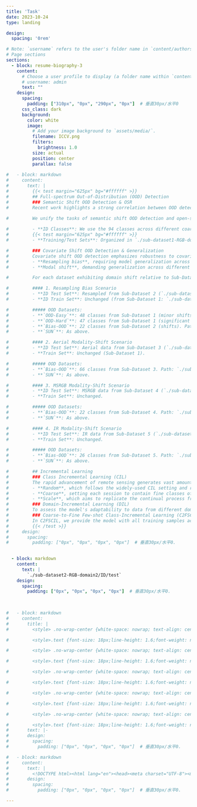 ```yaml
---
title: 'Task'
date: 2023-10-24
type: landing

design:
  spacing: '0rem'

# Note: `username` refers to the user's folder name in `content/authors/`
# Page sections
sections:
  - block: resume-biography-3
    content:
      # Choose a user profile to display (a folder name within `content/authors/`)
      # username: admin
      text: ""
    design:
      spacing:
        padding: ["310px", "0px", "290px", "0px"]  # 垂直30px/水平0
      css_class: dark
      background:
        color: white
        image:
          # Add your image background to `assets/media/`.
          filename: ICCV.png
          filters:
            brightness: 1.0
          size: actual
          position: center
          parallax: false  
          
#   - block: markdown
#     content:
#       text: |
#         {{< test margin="625px" bg="#ffffff" >}}
#         ## Full-spectrum Out-of-Distribution (OOD) Detection
#         ### Semantic Shift OOD Detection & OSR
#         Recent work highlights a strong correlation between OOD detection and OSR in both settings and performance. Both tasks detect new categories with shifted semantics, while OSR also requires maintaining in-distribution (ID) accuracy. OES supports evaluation of a model's ability to handle semantic shifts. Unlike existing remote sensing benchmarks that randomly split ID and OOD samples, OES consider the semantic shift degree between coarse and fine classes, aligning the setup with real-world deployment scenarios.

#         We unify the tasks of semantic shift OOD detection and open-set recognition (OSR) into a single test task to evaluate the model's ability to handle semantic shifts.
        
#         - **ID Classes**: We use the 94 classes across different coarse-classes as in-distribution (ID) classes, defined in {{< /test >}}`./sub-dataset1-RGB-domain1/OOD_split/ID_94.txt`.
#         {{< test margin="625px" bg="#ffffff" >}}
#         - **Training/Test Sets**: Organized in `./sub-dataset1-RGB-domain1/ID/train` and `./sub-dataset1-RGB-domain1/ID/test`.

#         ### Covariate Shift OOD Detection & Generalization
#         Covariate shift OOD detection emphasizes robustness to covariate shifts, also referred to as full-spectrum OOD detection, where the ID data remain semantically consistent, while covariates vary. Given the practical needs of remote sensing, we focus on the following shifts:
#         - **Resampling bias**, requiring model generalization across varying acquisition parameters (angle, height, resolution, time) within the same modality; 
#         - **Modal shift**, demanding generalization across different modalities (satellites, aerial images) for the same semantic categories.

#         For each dataset exhibiting domain shift relative to Sub-Dataset 1, we define the following test tasks:

#         #### 1. Resampling Bias Scenario
#         - **ID Test Set**: Resampled from Sub-Dataset 2 (`./sub-dataset2-RGB-domain2/ID/test`).
#         - **ID Train Set**: Unchanged (from Sub-Dataset 1: `./sub-dataset1-RGB-domain1/ID/train`).

#         ##### OOD Datasets:
#         - **`OOD-Easy`**: 48 classes from Sub-Dataset 1 (minor shifts).
#         - **`OOD-Hard`**: 47 classes from Sub-Dataset 1 (significant shifts).
#         - **`Bias-OOD`**: 22 classes from Sub-Dataset 2 (shifts). Path: `./sub-dataset2-RGB-domain2/OOD/test`.
#         - **`SUN`**: As above.

#         #### 2. Aerial Modality-Shift Scenario
#         - **ID Test Set**: Aerial data from Sub-Dataset 3 (`./sub-dataset3-Aerial-domain3/ID/test`).
#         - **Train Set**: Unchanged (Sub-Dataset 1).

#         ##### OOD Datasets:
#         - **`Bias-OOD`**: 66 classes from Sub-Dataset 3. Path: `./sub-dataset3-Aerial-domain3/OOD/test`.
#         - **`SUN`**: As above.

#         #### 3. MSRGB Modality-Shift Scenario
#         - **ID Test Set**: MSRGB data from Sub-Dataset 4 (`./sub-dataset4-MSRGB-domain4/ID/test`).
#         - **Train Set**: Unchanged.

#         ##### OOD Datasets:
#         - **`Bias-OOD`**: 22 classes from Sub-Dataset 4. Path: `./sub-dataset4-MSRGB-domain4/OOD/test`.
#         - **`SUN`**: As above.

#         #### 4. IR Modality-Shift Scenario
#         - **ID Test Set**: IR data from Sub-Dataset 5 (`./sub-dataset5-IR-domain5/ID/test`).
#         - **Train Set**: Unchanged.

#         ##### OOD Datasets:
#         - **`Bias-OOD`**: 26 classes from Sub-Dataset 5. Path: `./sub-dataset5-IR-domain5/OOD/test`.
#         - **`SUN`**: As above.

#         ## Incremental Learning
#         ### Class Incremental Learning (CIL)
#         The rapid advancement of remote sensing generates vast amounts of high-quality images daily, necessitating models to recognize novel classes in open-world scenarios. However, existing CIL benchmarks in remote sensing are constrained by limited category diversity, restricted coarse-grained coverage, and uniform data scales, inadequately capturing real-world complexities. To address these limitations, we evaluate existing CIL methods using three benchmarks:
#         - **Random**, which follows the widely-used CIL setting and randomly assign classes to 10 sessions equally.
#         - **Coarse**, setting each session to contain fine classes of one coarse category to simulate the continuous learning from data captured by different types of dedicated satellites by the model. We divide all the classes into 10 coarse categories corresponding to 10 sessions
#         - **Scale**, which aims to replicate the continual process from large to small scales. The 10 sessions are evenly distributed categories based on a progression from large to small scales.
#         ### Domain-Incremental Learning (DIL)
#         To assess the model's adaptability to data from different domains, we benchmark DIL on OES.
#         ### Coarse-to-Fine Few-shot Class-Incremental Learning (C2FSCIL)
#         In C2FSCIL, we provide the model with all training samples accompanied by coarse labels in the base session, including 10 coarse classes. In the subsequent incremental sessions, we introduce samples with fine labels for each of the 10 coarse classes, supplying only 5 samples per class at each session, which is consistent with the few-shot setting.
#         {{< /test >}}
#     design:
#       spacing:
#         padding: ["0px", "0px", "0px", "0px"]  # 垂直30px/水平0.
        

  - block: markdown
    content:
      text: |
        `./sub-dataset2-RGB-domain2/ID/test`
    design:
      spacing:
        padding: ["0px", "0px", "0px", "0px"]  # 垂直30px/水平0.
  
      

#   - block: markdown
#     content:
#       title: |
#         <style> .no-wrap-center {white-space: nowrap; text-align: center;}</style><div class="no-wrap-center">Semantic Shift OOD Detection & OSR</div>

#         <style>.text {font-size: 18px;line-height: 1.6;font-weight: normal;}strong {font-weight: bold;color: red;}</style><div class="text">Home page of the large-scale fine-grained open-world remote-sensing datasets and benchmark <strong>OpenEarthSensing (OES)</strong> for various open-world remote-sensing downstream tasks, mainly including evaluating the ability of models to detect semantic shifts, adapt to covariate shifts, and continuously update the parameters without forgetting learned knowledge. OES includes 189 scene and object categories, covering the vast majority of potential semantic shifts that may occur in the real world. To provide a more comprehensive testbed for evaluating the generalization performance, OES encompasses five data domains with significant covariate shifts, including two RGB satellite domains, one RGB aerial domain, one multi-spectral RGB domain, and one infrared domain.  </div>

#         <style> .no-wrap-center {white-space: nowrap; text-align: center;}</style><div class="no-wrap-center">Covariate Shift OOD Detection & Generalization</div>

#         <style>.text {font-size: 18px;line-height: 1.6;font-weight: normal;}strong {font-weight: bold;color: red;}</style><div class="text">Home page of the large-scale fine-grained open-world remote-sensing datasets and benchmark <strong>OpenEarthSensing (OES)</strong> for various open-world remote-sensing downstream tasks, mainly including evaluating the ability of models to detect semantic shifts, adapt to covariate shifts, and continuously update the parameters without forgetting learned knowledge. OES includes 189 scene and object categories, covering the vast majority of potential semantic shifts that may occur in the real world. To provide a more comprehensive testbed for evaluating the generalization performance, OES encompasses five data domains with significant covariate shifts, including two RGB satellite domains, one RGB aerial domain, one multi-spectral RGB domain, and one infrared domain.  </div>

#         <style> .no-wrap-center {white-space: nowrap; text-align: center;}</style><div class="no-wrap-center">Class Incremental Learning</div>

#         <style>.text {font-size: 18px;line-height: 1.6;font-weight: normal;}strong {font-weight: bold;color: red;}</style><div class="text">Home page of the large-scale fine-grained open-world remote-sensing datasets and benchmark <strong>OpenEarthSensing (OES)</strong> for various open-world remote-sensing downstream tasks, mainly including evaluating the ability of models to detect semantic shifts, adapt to covariate shifts, and continuously update the parameters without forgetting learned knowledge. OES includes 189 scene and object categories, covering the vast majority of potential semantic shifts that may occur in the real world. To provide a more comprehensive testbed for evaluating the generalization performance, OES encompasses five data domains with significant covariate shifts, including two RGB satellite domains, one RGB aerial domain, one multi-spectral RGB domain, and one infrared domain.  </div>

#         <style> .no-wrap-center {white-space: nowrap; text-align: center;}</style><div class="no-wrap-center">Domain-Incremental Learning</div>

#         <style>.text {font-size: 18px;line-height: 1.6;font-weight: normal;}strong {font-weight: bold;color: red;}</style><div class="text">Home page of the large-scale fine-grained open-world remote-sensing datasets and benchmark <strong>OpenEarthSensing (OES)</strong> for various open-world remote-sensing downstream tasks, mainly including evaluating the ability of models to detect semantic shifts, adapt to covariate shifts, and continuously update the parameters without forgetting learned knowledge. OES includes 189 scene and object categories, covering the vast majority of potential semantic shifts that may occur in the real world. To provide a more comprehensive testbed for evaluating the generalization performance, OES encompasses five data domains with significant covariate shifts, including two RGB satellite domains, one RGB aerial domain, one multi-spectral RGB domain, and one infrared domain.  </div>

#         <style> .no-wrap-center {white-space: nowrap; text-align: center;}</style><div class="no-wrap-center">Coarse-to-Fine Few-shot Class-Incremental Learning</div>

#         <style>.text {font-size: 18px;line-height: 1.6;font-weight: normal;}strong {font-weight: bold;color: red;}</style><div class="text">Home page of the large-scale fine-grained open-world remote-sensing datasets and benchmark <strong>OpenEarthSensing (OES)</strong> for various open-world remote-sensing downstream tasks, mainly including evaluating the ability of models to detect semantic shifts, adapt to covariate shifts, and continuously update the parameters without forgetting learned knowledge. OES includes 189 scene and object categories, covering the vast majority of potential semantic shifts that may occur in the real world. To provide a more comprehensive testbed for evaluating the generalization performance, OES encompasses five data domains with significant covariate shifts, including two RGB satellite domains, one RGB aerial domain, one multi-spectral RGB domain, and one infrared domain.  </div>
#       text: |-
#       design:
#         spacing:
#           padding: ["0px", "0px", "0px", "0px"]  # 垂直30px/水平0.

#   - block: markdown
#     content:
#       text: |
#         <!DOCTYPE html><html lang="en"><head><meta charset="UTF-8"><meta name="viewport" content="width=device-width, initial-scale=1.0"><title>调整文字与网页左侧的间距</title><style>body {font-family: Arial, sans-serif;line-height: 1.6;margin: 0;padding-left: 20px; /* 设置左侧间距为20px */}.content {max-width: 800px;margin: 0 auto;padding: 20px;background-color: #f9f9f9;}</style></head><body><div class="content"><h1>这是标题</h1><p>这是一段文字，通过设置CSS中的padding属性，您可以调整文字与网页左侧的间距。</p></div></body></html>
#       design:
#         spacing:
#           padding: ["0px", "0px", "0px", "0px"]  # 垂直30px/水平0.

---
```

